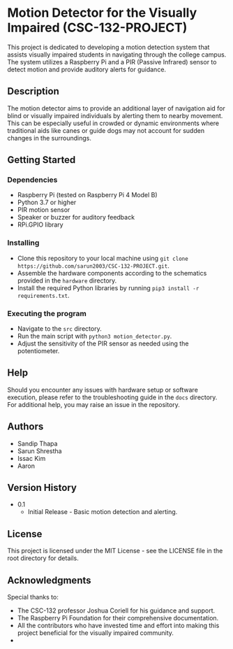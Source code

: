 # Motion Detector for the Visually Impaired (CSC-132-PROJECT)
This project is dedicated to developing a motion detection system that assists visually impaired students in navigating through the college campus.
The system utilizes a Raspberry Pi and a PIR (Passive Infrared) sensor to detect motion and provide auditory alerts for guidance.

## Description
The motion detector aims to provide an additional layer of navigation aid for blind or visually impaired individuals by alerting them to nearby movement. 
This can be especially useful in crowded or dynamic environments where traditional aids like canes or guide dogs may not account for sudden changes in the surroundings.

## Getting Started
### Dependencies
- Raspberry Pi (tested on Raspberry Pi 4 Model B)
- Python 3.7 or higher
- PIR motion sensor
- Speaker or buzzer for auditory feedback
- RPi.GPIO library

### Installing
- Clone this repository to your local machine using `git clone https://github.com/sarun2003/CSC-132-PROJECT.git`.
- Assemble the hardware components according to the schematics provided in the `hardware` directory.
- Install the required Python libraries by running `pip3 install -r requirements.txt`.

### Executing the program
- Navigate to the `src` directory.
- Run the main script with `python3 motion_detector.py`.
- Adjust the sensitivity of the PIR sensor as needed using the potentiometer.

## Help
Should you encounter any issues with hardware setup or software execution, please refer to the troubleshooting guide in the `docs` directory.
For additional help, you may raise an issue in the repository.

## Authors
- Sandip Thapa
- Sarun Shrestha
- Issac Kim
- Aaron

## Version History
* 0.1
    * Initial Release - Basic motion detection and alerting.

## License
This project is licensed under the MIT License - see the LICENSE file in the root directory for details.

## Acknowledgments
Special thanks to:
* The CSC-132 professor Joshua Coriell for his guidance and support.
* The Raspberry Pi Foundation for their comprehensive documentation.
* All the contributors who have invested time and effort into making this project beneficial for the visually impaired community.
* 

